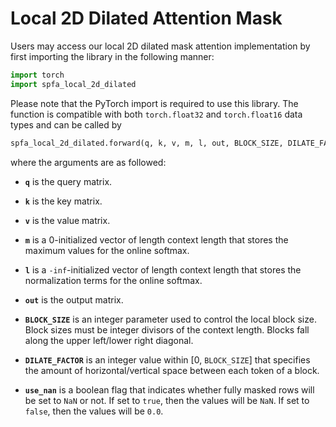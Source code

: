 # Local 2D Dilated Attention Mask

Users may access our local 2D dilated mask attention implementation by first importing the library in the following manner:

```python
import torch
import spfa_local_2d_dilated
```

Please note that the PyTorch import is required to use this library. The function is compatible with both `torch.float32` and `torch.float16` data types and can be called by

```python
spfa_local_2d_dilated.forward(q, k, v, m, l, out, BLOCK_SIZE, DILATE_FACTOR, use_nan)
```

where the arguments are as followed:

- **`q`** is the query matrix.

- **`k`** is the key matrix.

- **`v`** is the value matrix.

- **`m`** is a 0-initialized vector of length context length that stores the maximum values for the online softmax.

- **`l`** is a `-inf`-initialized vector of length context length that stores the normalization terms for the online softmax.

- **`out`** is the output matrix.

- **`BLOCK_SIZE`** is an integer parameter used to control the local block size. Block sizes must be integer divisors of the context length. Blocks fall along the upper left/lower right diagonal.

- **`DILATE_FACTOR`** is an integer value within [0, `BLOCK_SIZE`] that specifies the amount of horizontal/vertical space between each token of a block.

- **`use_nan`** is a boolean flag that indicates whether fully masked rows will be set to `NaN` or not. If set to `true`, then the values will be `NaN`. If set to `false`, then the values will be `0.0`.